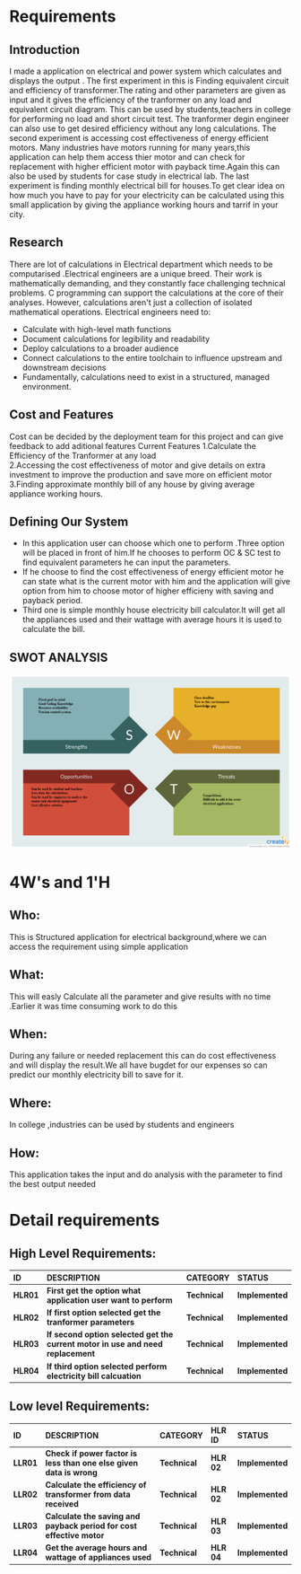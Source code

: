 # Requirements
## Introduction
 I made a application on electrical and power system which  calculates and displays the output .
 The first experiment in this is Finding equivalent circuit and efficiency of transformer.The rating and other parameters are given as input and it gives the efficiency of the tranformer on any load and equivalent circuit diagram. This can be used by students,teachers in college for performing no load and short circuit test. The tranformer degin engineer can also use to get desired efficiency without any long calculations.
 The second experiment is accessing cost effectiveness of energy efficient motors.
 Many industries have motors running for many years,this application can help them access thier motor and can check for replacement with higher efficient motor with payback time.Again this can also be used by students for case study in electrical lab.
 The last experiment is finding monthly electrical bill for houses.To get clear idea on how much you have to pay for your electricity can be calculated using this small application by giving the appliance working hours and tarrif in your city. 

## Research
There are lot of calculations in Electrical department which needs to be computarised .Electrical engineers are a unique breed. Their work is mathematically demanding, and they constantly face challenging technical problems.
C programming can support the calculations at the core of their analyses. However, calculations aren't just a collection of isolated mathematical operations. Electrical engineers need to:

* Calculate with high-level math functions
* Document calculations for legibility and readability
* Deploy calculations to a broader audience
* Connect calculations to the entire toolchain to influence upstream and downstream decisions
* Fundamentally, calculations need to exist in a structured, managed environment.


## Cost and Features

Cost can be decided by the deployment team for this project and can give feedback to add aditional features
Current Features
1.Calculate the Efficiency of the Tranformer at any load \
2.Accessing the cost effectiveness of motor and give details on extra investment to improve the production and save more on efficient motor\
3.Finding approximate monthly bill of any house by giving average appliance working hours.
## Defining Our System
* In this application user can choose which one to perform .Three option will be placed in front of him.If he chooses to perform OC & SC test to find equivalent parameters he can input the parameters.
* If he choose to find the cost effectiveness of energy efficient motor he can state what is the current motor with him and the application will give option from him to choose motor of higher efficieny with saving and payback period.
* Third one is simple monthly house electricity bill calculator.It will get all the appliances used and their  wattage with average hours it is used to calculate the bill.
## SWOT ANALYSIS
![SWOT-Sample](https://github.com/sarvesh-k/mini-project/blob/main/264169_miniproject-main/6_ImagesAndVideos/swot.png)

# 4W&#39;s and 1&#39;H

## Who:

This is Structured application for electrical background,where we can access the requirement using simple application

## What:

This will easly Calculate all the parameter and give results with no time .Earlier it was time consuming work to do this

## When:

During any failure or needed replacement this can do cost effectiveness and will display the result.We all have bugdet for our expenses so can predict our monthly electricity bill to save for it.

## Where:

In college ,industries can be used by students and engineers 

## How:

This application takes the input and do analysis with the parameter to find the best output needed

# Detail requirements
## High Level Requirements:
|**ID**|**DESCRIPTION**|**CATEGORY**|**STATUS**|
| :- | :- | :- | :- |
|**HLR01**|**First get the option what application user want to perform**|**Technical**|**Implemented**|
|**HLR02**|**If first option selected get the tranformer parameters**|**Technical**|**Implemented**|
|**HLR03**|**If second option selected get the current motor in use and need replacement**|**Technical**|**Implemented**|
|**HLR04**|**If third option selected perform electricity bill calcuation**|**Technical**|**Implemented**|


## Low level Requirements:

|**ID**|**DESCRIPTION**|**CATEGORY**|**HLR ID**|**STATUS**|
| :- | :- | :- | :- | :- |
|**LLR01**|**Check if power factor is less than one else given data is wrong**  |**Technical**|**HLR 02**|**Implemented**|
|**LLR02**|**Calculate the efficiency of transformer from data received** |**Technical**|**HLR 02**|**Implemented**|
|**LLR03**|**Calculate the saving and payback period for cost effective motor**|**Technical**|**HLR 03**|**Implemented**|
|**LLR04**|**Get the average hours and wattage of appliances used**|**Technical**|**HLR 04**|**Implemented**|
